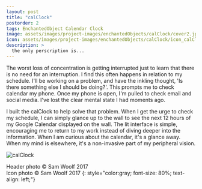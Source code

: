 ```yaml
---
layout: post
title: "calClock"
postorder: 2
tags: EnchantedObject Calendar Clock
image: assets/images/project-images/enchantedObjects/calClock/cover2.jpg
icon: assets/images/project-images/enchantedObjects/calClock/icon_calClock.jpg
description: >
  the only perscription is...
---
```


The worst loss of concentration is getting interrupted just to learn that there is no need for an interruption. I find this often happens in relation to my schedule. I'll be working on a problem, and have the inkling thought, 'Is there something else I should be doing?'. This prompts me to check calendar my phone. Once my phone is open, I'm pulled to check email and social media. I've lost the clear mental state I had moments ago. 

I built the calClock to help solve that problem. When I get the urge to check my schedule, I can simply glance up to the wall to see the next 12 hours of my Google Calendar displayed on the wall. The lit interface is simple, encouraging me to return to my work instead of diving deeper into the information. When I am curious about the calendar, it's a glance away. When my mind is elsewhere, it's a non-invasive part of my peripheral vision. 

![calClock](../assets/images/project-images/enchantedObjects/calClock/calClock.jpg)

Header photo &copy; Sam Woolf 2017<br>
Icon photo &copy; Sam Woolf 2017
{: style="color:gray; font-size: 80%; text-align: left;"}